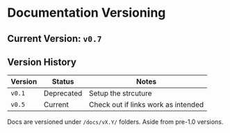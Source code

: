 <!--
START OF: versioning.md
Purpose: A short description providing information about the version of this documentation.
Update Frequency: Each time a new version is released.
Location: docs/versioning.md
-->

# Documentation Versioning

## Current Version: `v0.7`

## Version History

| Version | Status     | Notes                               |
|---------|------------|-------------------------------------|
| `v0.1`  | Deprecated | Setup the strcuture                 |
| `v0.5`  | Current    | Check out if links work as intended |

Docs are versioned under `/docs/vX.Y/` folders. Aside from pre-1.0 versions.

<!-- END OF: versioning.md -->
